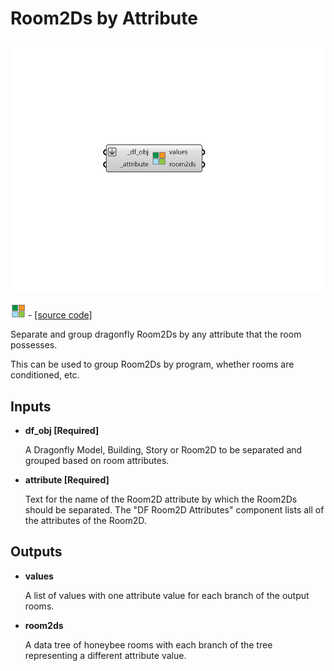 # Room2Ds by Attribute

![](../../.gitbook/assets/Room2Ds_by_Attribute.png)

![](../../.gitbook/assets/Room2Ds_by_Attribute%20%282%29.png) - [\[source code\]](https://github.com/ladybug-tools/dragonfly-grasshopper/blob/master/dragonfly_grasshopper/src//DF%20Room2Ds%20by%20Attribute.py)

Separate and group dragonfly Room2Ds by any attribute that the room possesses.

This can be used to group Room2Ds by program, whether rooms are conditioned, etc.

## Inputs

* **df\_obj \[Required\]**

  A Dragonfly Model, Building, Story or Room2D to be separated and grouped based on room attributes. 

* **attribute \[Required\]**

  Text for the name of the Room2D attribute by which the Room2Ds should be separated. The "DF Room2D Attributes" component lists all of the attributes of the Room2D. 

## Outputs

* **values**

  A list of values with one attribute value for each branch of the output rooms. 

* **room2ds**

  A data tree of honeybee rooms with each branch of the tree representing a different attribute value. 

